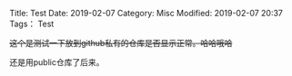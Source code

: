 Title: Test
Date: 2019-02-07
Category: Misc
Modified: 2019-02-07 20:37
Tags： Test

<s>这个是测试一下放到github私有的仓库是否显示正常。哈哈哦哈</s>

还是用public仓库了后来。

